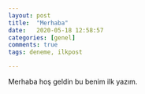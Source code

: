 ```yaml
---
layout: post
title:  "Merhaba"
date:   2020-05-18 12:58:57
categories: [genel]
comments: true
tags: deneme, ilkpost

---
```

Merhaba hoş geldin bu benim ilk yazım.


<!--more-->
<!--stackedit_data:
eyJoaXN0b3J5IjpbLTExOTE5ODcxOTddfQ==
-->
